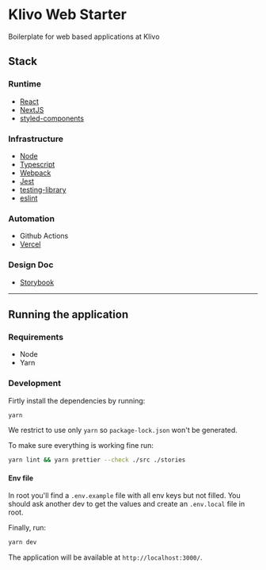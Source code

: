 # Klivo Web Starter
Boilerplate for web based applications at Klivo

## Stack

### Runtime
- [React](https://reactjs.org/)
- [NextJS](https://nextjs.org/)
- [styled-components](https://styled-components.com/)

### Infrastructure
- [Node](https://nodejs.org/en/)
- [Typescript](https://www.typescriptlang.org/)
- [Webpack](https://webpack.js.org/)
- [Jest](https://jestjs.io/)
- [testing-library](https://testing-library.com/)
- [eslint](https://eslint.org/)

### Automation
- Github Actions
- [Vercel](https://vercel.com/)

### Design Doc
- [Storybook](https://storybook.js.org/)

***

## Running the application

### Requirements
 - Node
 - Yarn

### Development
Firtly install the dependencies by running:
```bash
yarn
```

We restrict to use only `yarn` so `package-lock.json` won't be generated.

To make sure everything is working fine run:
```bash
yarn lint && yarn prettier --check ./src ./stories
```

#### Env file
In root you'll find a `.env.example` file with all env keys but not filled. You should ask another dev to get the values and create an `.env.local` file in root.

Finally, run:
```bash
yarn dev
```

The application will be available at `http://localhost:3000/`.